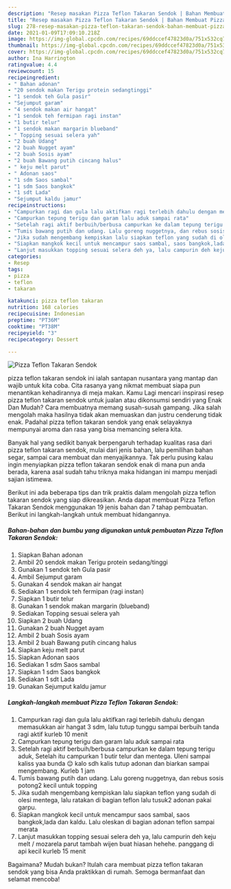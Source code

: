 ```yaml
---
description: "Resep masakan Pizza Teflon Takaran Sendok | Bahan Membuat Pizza Teflon Takaran Sendok Yang Menggugah Selera"
title: "Resep masakan Pizza Teflon Takaran Sendok | Bahan Membuat Pizza Teflon Takaran Sendok Yang Menggugah Selera"
slug: 278-resep-masakan-pizza-teflon-takaran-sendok-bahan-membuat-pizza-teflon-takaran-sendok-yang-menggugah-selera
date: 2021-01-09T17:09:10.218Z
image: https://img-global.cpcdn.com/recipes/69ddccef47823d0a/751x532cq70/pizza-teflon-takaran-sendok-foto-resep-utama.jpg
thumbnail: https://img-global.cpcdn.com/recipes/69ddccef47823d0a/751x532cq70/pizza-teflon-takaran-sendok-foto-resep-utama.jpg
cover: https://img-global.cpcdn.com/recipes/69ddccef47823d0a/751x532cq70/pizza-teflon-takaran-sendok-foto-resep-utama.jpg
author: Ina Harrington
ratingvalue: 4.4
reviewcount: 15
recipeingredient:
- " Bahan adonan"
- "20 sendok makan Terigu protein sedangtinggi"
- "1 sendok teh Gula pasir"
- "Sejumput garam"
- "4 sendok makan air hangat"
- "1 sendok teh fermipan ragi instan"
- "1 butir telur"
- "1 sendok makan margarin blueband"
- " Topping sesuai selera yah"
- "2 buah Udang"
- "2 buah Nugget ayam"
- "2 buah Sosis ayam"
- "2 buah Bawang putih cincang halus"
- " keju melt parut"
- " Adonan saos"
- "1 sdm Saos sambal"
- "1 sdm Saos bangkok"
- "1 sdt Lada"
- "Sejumput kaldu jamur"
recipeinstructions:
- "Campurkan ragi dan gula lalu aktifkan ragi terlebih dahulu dengan memasukkan air hangat 3 sdm, lalu tutup tunggu sampai berbuih tanda ragi aktif kurleb 10 menit"
- "Campurkan tepung terigu dan garam lalu aduk sampai rata"
- "Setelah ragi aktif berbuih/berbusa campurkan ke dalam tepung terigu aduk, Setelah itu campurkan 1 butir telur dan mentega. Uleni sampai kaliss yaa bunda 😌 kalo sdh kalis tutup adonan dan biarkan sampai mengembang. Kurleb 1 jam"
- "Tumis bawang putih dan udang. Lalu goreng nuggetnya, dan rebus sosis potong2 kecil untuk topping"
- "Jika sudah mengembang kempiskan lalu siapkan teflon yang sudah di olesi mentega, lalu ratakan di bagian teflon lalu tusuk2 adonan pakai garpu."
- "Siapkan mangkok kecil untuk mencampur saos sambal, saos bangkok,lada dan kaldu. Lalu oleskan di bagian adonan teflon sampai merata"
- "Lanjut masukkan topping sesuai selera deh ya, lalu campurin deh keju melt / mozarela parut tambah wijen buat hiasan hehehe. panggang di api kecil kurleb 15 menit"
categories:
- Resep
tags:
- pizza
- teflon
- takaran

katakunci: pizza teflon takaran 
nutrition: 168 calories
recipecuisine: Indonesian
preptime: "PT36M"
cooktime: "PT38M"
recipeyield: "3"
recipecategory: Dessert

---
```



![Pizza Teflon Takaran Sendok](https://img-global.cpcdn.com/recipes/69ddccef47823d0a/751x532cq70/pizza-teflon-takaran-sendok-foto-resep-utama.jpg)


pizza teflon takaran sendok ini ialah santapan nusantara yang mantap dan wajib untuk kita coba. Cita rasanya yang nikmat membuat siapa pun menantikan kehadirannya di meja makan.
Kamu Lagi mencari inspirasi resep pizza teflon takaran sendok untuk jualan atau dikonsumsi sendiri yang Enak Dan Mudah? Cara membuatnya memang susah-susah gampang. Jika salah mengolah maka hasilnya tidak akan memuaskan dan justru cenderung tidak enak. Padahal pizza teflon takaran sendok yang enak selayaknya mempunyai aroma dan rasa yang bisa memancing selera kita.

Banyak hal yang sedikit banyak berpengaruh terhadap kualitas rasa dari pizza teflon takaran sendok, mulai dari jenis bahan, lalu pemilihan bahan segar, sampai cara membuat dan menyajikannya. Tak perlu pusing kalau ingin menyiapkan pizza teflon takaran sendok enak di mana pun anda berada, karena asal sudah tahu triknya maka hidangan ini mampu menjadi sajian istimewa.




Berikut ini ada beberapa tips dan trik praktis dalam mengolah pizza teflon takaran sendok yang siap dikreasikan. Anda dapat membuat Pizza Teflon Takaran Sendok menggunakan 19 jenis bahan dan 7 tahap pembuatan. Berikut ini langkah-langkah untuk membuat hidangannya.

<!--inarticleads1-->

##### Bahan-bahan dan bumbu yang digunakan untuk pembuatan Pizza Teflon Takaran Sendok:

1. Siapkan  Bahan adonan
1. Ambil 20 sendok makan Terigu protein sedang/tinggi
1. Gunakan 1 sendok teh Gula pasir
1. Ambil Sejumput garam
1. Gunakan 4 sendok makan air hangat
1. Sediakan 1 sendok teh fermipan (ragi instan)
1. Siapkan 1 butir telur
1. Gunakan 1 sendok makan margarin (blueband)
1. Sediakan  Topping sesuai selera yah
1. Siapkan 2 buah Udang
1. Gunakan 2 buah Nugget ayam
1. Ambil 2 buah Sosis ayam
1. Ambil 2 buah Bawang putih cincang halus
1. Siapkan  keju melt parut
1. Siapkan  Adonan saos
1. Sediakan 1 sdm Saos sambal
1. Siapkan 1 sdm Saos bangkok
1. Sediakan 1 sdt Lada
1. Gunakan Sejumput kaldu jamur




<!--inarticleads2-->

##### Langkah-langkah membuat Pizza Teflon Takaran Sendok:

1. Campurkan ragi dan gula lalu aktifkan ragi terlebih dahulu dengan memasukkan air hangat 3 sdm, lalu tutup tunggu sampai berbuih tanda ragi aktif kurleb 10 menit
1. Campurkan tepung terigu dan garam lalu aduk sampai rata
1. Setelah ragi aktif berbuih/berbusa campurkan ke dalam tepung terigu aduk, Setelah itu campurkan 1 butir telur dan mentega. Uleni sampai kaliss yaa bunda 😌 kalo sdh kalis tutup adonan dan biarkan sampai mengembang. Kurleb 1 jam
1. Tumis bawang putih dan udang. Lalu goreng nuggetnya, dan rebus sosis potong2 kecil untuk topping
1. Jika sudah mengembang kempiskan lalu siapkan teflon yang sudah di olesi mentega, lalu ratakan di bagian teflon lalu tusuk2 adonan pakai garpu.
1. Siapkan mangkok kecil untuk mencampur saos sambal, saos bangkok,lada dan kaldu. Lalu oleskan di bagian adonan teflon sampai merata
1. Lanjut masukkan topping sesuai selera deh ya, lalu campurin deh keju melt / mozarela parut tambah wijen buat hiasan hehehe. panggang di api kecil kurleb 15 menit




Bagaimana? Mudah bukan? Itulah cara membuat pizza teflon takaran sendok yang bisa Anda praktikkan di rumah. Semoga bermanfaat dan selamat mencoba!
